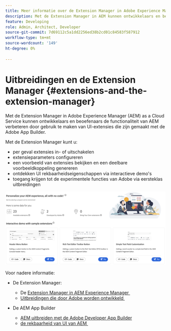 ```yaml
---
title: Meer informatie over de Extension Manager in Adobe Experience Manager as a Cloud Service
description: Met de Extension Manager in AEM kunnen ontwikkelaars en beoefenaars de functionaliteit van AEM verbeteren door extensies te gebruiken die zijn gemaakt met de App Builder.
feature: Developing
role: Admin, Architect, Developer
source-git-commit: 7d69112c5a1dd2256ed38b2cd01c84583f587912
workflow-type: tm+mt
source-wordcount: '149'
ht-degree: 0%

---
```



# Uitbreidingen en de Extension Manager {#extensions-and-the-extension-manager}

Met de Extension Manager in Adobe Experience Manager (AEM) as a Cloud Service kunnen ontwikkelaars en beoefenaars de functionaliteit van AEM verbeteren door gebruik te maken van UI-extensies die zijn gemaakt met de Adobe App Builder.

Met de Extension Manager kunt u:

* per geval extensies in- of uitschakelen
* extensieparameters configureren
* een voorbeeld van extensies bekijken en een deelbare voorbeeldkoppeling genereren
* ontdekken UI rekbaarheidseigenschappen via interactieve demo&#39;s
* toegang krijgen tot de experimentele functies van Adobe via eersteklas uitbreidingen

![&#x200B; Extension Manager in AEM &#x200B;](/help/implementing/developing/extending/assets/homepage.png)

Voor nadere informatie:

* De Extension Manager:

   * De [&#x200B; Extension Manager in AEM Experience Manager &#x200B;](https://developer.adobe.com/uix/docs/extension-manager/)
   * [&#x200B; Uitbreidingen die door Adobe worden ontwikkeld &#x200B;](https://developer.adobe.com/uix/docs/extension-manager/extension-developed-by-adobe/)

* De AEM App Builder

   * [AEM uitbreiden met de Adobe Developer App Builder](/help/implementing/developing/extending/app-builder/extending-aem-with-app-builder.md)
   * [&#x200B; de rekbaarheid van UI van AEM &#x200B;](https://experienceleague.adobe.com/nl/docs/experience-manager-learn/cloud-service/developing/extensibility/ui/overview)